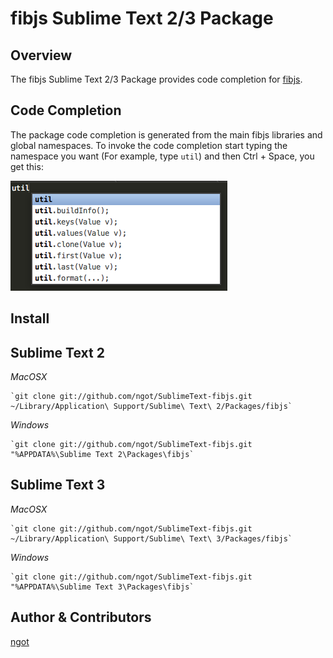 fibjs Sublime Text 2/3 Package
=============================

Overview
--------
The fibjs Sublime Text 2/3 Package provides code completion for [fibjs](http://fibjs.org).

Code Completion
---------------
The package code completion is generated from the main fibjs libraries and global namespaces. To invoke
the code completion start typing the namespace you want (For example, type `util`) and then Ctrl + Space, you get this:

![A picture of the util context menu](/imgs/Screen1.png)

Install
-------

Sublime Text 2
----

*MacOSX*

    `git clone git://github.com/ngot/SublimeText-fibjs.git ~/Library/Application\ Support/Sublime\ Text\ 2/Packages/fibjs`

*Windows*

    `git clone git://github.com/ngot/SublimeText-fibjs.git "%APPDATA%\Sublime Text 2\Packages\fibjs`


Sublime Text 3
----

*MacOSX*

    `git clone git://github.com/ngot/SublimeText-fibjs.git ~/Library/Application\ Support/Sublime\ Text\ 3/Packages/fibjs`

*Windows*

    `git clone git://github.com/ngot/SublimeText-fibjs.git "%APPDATA%\Sublime Text 3\Packages\fibjs`


Author & Contributors
----------------------
[ngot](http://www.weibo.com/u/1751144103)
